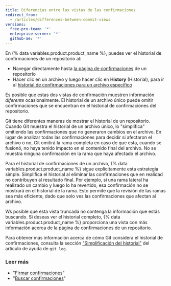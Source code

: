 ```yaml
---
title: Diferencias entre las vistas de las confirmaciones
redirect_from:
  - /articles/differences-between-commit-views
versions:
  free-pro-team: '*'
  enterprise-server: '*'
  github-ae: '*'
---
```


En {% data variables.product.product_name %}, puedes ver el historial de confirmaciones de un repositorio al:

- Navegar directamente hasta [la página de confirmaciones](https://github.com/mozilla/rust/commits/master) de un repositorio
- Hacer clic en un archivo y luego hacer clic en **History** (Historial), para ir al [historial de confirmaciones para un archivo específico](https://github.com/mozilla/rust/commits/master/README.md)

Es posible que estas dos vistas de confirmación muestren información _diferente_ ocasionalmente. El historial de un archivo único puede omitir confirmaciones que se encuentran en el historial de confirmaciones del repositorio.

Git tiene diferentes maneras de mostrar el historial de un repositorio. Cuando Git muestra el historial de un archivo único, lo "simplifica" omitiendo las confirmaciones que no generaron cambios en el archivo. En lugar de analizar todas las confirmaciones para decidir si afectaron el archivo o no, Git omitirá la rama completa en caso de que esta, cuando se fusionó, no haya tenido impacto en el contenido final del archivo. No se muestra ninguna confirmación en la rama que haya afectado el archivo.

Para el historial de confirmaciones de un archivo, {% data variables.product.product_name %} sigue explícitamente esta estrategia simple. Simplifica el historial al eliminar las confirmaciones que en realidad no contribuyen al resultado final. Por ejemplo, si una rama lateral ha realizado un cambio y luego lo ha revertido, esa confirmación no se mostrará en el historial de la rama. Esto permite que la revisión de las ramas sea más eficiente, dado que solo ves las confirmaciones que afectan al archivo.

Ws posible que esta vista truncada no contenga la información que estás buscando. Si deseas ver el historial completo, {% data variables.product.product_name %} proporciona una vista con más información acerca de la página de confirmaciones de un repositorio.

Para obtener más información acerca de cómo Git considera el historial de confirmaciones, consulta la sección [ "Simplificación del historial"](https://git-scm.com/docs/git-log#_history_simplification) del artículo de ayuda de `git log`.

### Leer más

- "[Firmar confirmaciones](/articles/signing-commits)"
- "[Buscar confirmaciones](/articles/searching-commits)"
